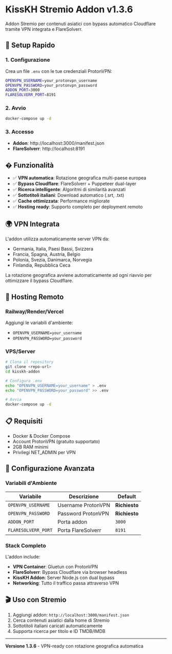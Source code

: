 # KissKH Stremio Addon v1.3.6

Addon Stremio per contenuti asiatici con bypass automatico Cloudflare tramite VPN integrata e FlareSolverr.

## 🚀 Setup Rapido

### 1. Configurazione
Crea un file `.env` con le tue credenziali ProtonVPN:
```bash
OPENVPN_USERNAME=your_protonvpn_username
OPENVPN_PASSWORD=your_protonvpn_password
ADDON_PORT=3000
FLARESOLVERR_PORT=8191
```

### 2. Avvio
```bash
docker-compose up -d
```

### 3. Accesso
- **Addon**: http://localhost:3000/manifest.json
- **FlareSolverr**: http://localhost:8191

## �️ Funzionalità

- ✅ **VPN automatica**: Rotazione geografica multi-paese europea
- ✅ **Bypass Cloudflare**: FlareSolverr + Puppeteer dual-layer
- ✅ **Ricerca intelligente**: Algoritmi di similarità avanzati  
- ✅ **Sottotitoli italiani**: Download automatico (.srt, .txt)
- ✅ **Cache ottimizzata**: Performance migliorate
- ✅ **Hosting ready**: Supporto completo per deployment remoto

## 🌍 VPN Integrata

L'addon utilizza automaticamente server VPN da:
- Germania, Italia, Paesi Bassi, Svizzera
- Francia, Spagna, Austria, Belgio  
- Polonia, Svezia, Danimarca, Norvegia
- Finlandia, Repubblica Ceca

La rotazione geografica avviene automaticamente ad ogni riavvio per ottimizzare il bypass Cloudflare.

## 🚀 Hosting Remoto

### Railway/Render/Vercel
Aggiungi le variabili d'ambiente:
- `OPENVPN_USERNAME=your_username`
- `OPENVPN_PASSWORD=your_password`

### VPS/Server
```bash
# Clona il repository
git clone <repo-url>
cd kisskh-addon

# Configura .env
echo "OPENVPN_USERNAME=your_username" > .env
echo "OPENVPN_PASSWORD=your_password" >> .env

# Avvia
docker-compose up -d
```

## 📋 Requisiti

- Docker & Docker Compose
- Account ProtonVPN (gratuito supportato)
- 2GB RAM minimi
- Privilegi NET_ADMIN per VPN

## 🔧 Configurazione Avanzata

### Variabili d'Ambiente

| Variabile | Descrizione | Default |
|-----------|-------------|---------|
| `OPENVPN_USERNAME` | Username ProtonVPN | **Richiesto** |
| `OPENVPN_PASSWORD` | Password ProtonVPN | **Richiesto** |
| `ADDON_PORT` | Porta addon | `3000` |
| `FLARESOLVERR_PORT` | Porta FlareSolverr | `8191` |

### Stack Completo

L'addon include:
- **VPN Container**: Gluetun con ProtonVPN
- **FlareSolverr**: Bypass Cloudflare via browser headless
- **KissKH Addon**: Server Node.js con dual bypass
- **Networking**: Tutto il traffico passa attraverso VPN

## 🎬 Uso con Stremio

1. Aggiungi addon: `http://localhost:3000/manifest.json`
2. Cerca contenuti asiatici dalla home di Stremio  
3. Sottotitoli italiani caricati automaticamente
4. Supporta ricerca per titolo e ID TMDB/IMDB

---

**Versione 1.3.6** - VPN-ready con rotazione geografica automatica